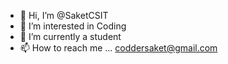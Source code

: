 - 👋 Hi, I’m @SaketCSIT
- 👀 I’m interested in Coding
- 🌱 I’m currently a student
- 📫 How to reach me ... coddersaket@gmail.com

<!---
SaketCSIT/SaketCSIT is a ✨ special ✨ repository because its `README.md` (this file) appears on your GitHub profile.
You can click the Preview link to take a look at your changes.
--->

